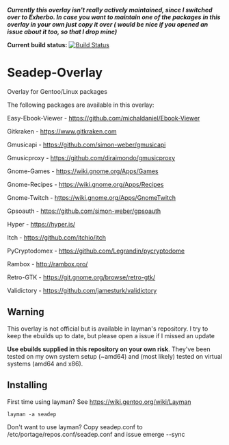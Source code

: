 ***Currently this overlay isn't really actively maintained, since I switched over to Exherbo. In case you want to maintain one of the packages in this overlay in your own just copy it over ( would be nice if you opened an issue about it too, so that I drop mine)***

**Current build status:** [![Build Status](https://travis-ci.org/Cogitri/gentoo-overlay-seadep.svg)](https://travis-ci.org/Cogitri/gentoo-overlay-seadep)

Seadep-Overlay
==============

Overlay for Gentoo/Linux packages

The following packages are available in this overlay:

Easy-Ebook-Viewer - https://github.com/michaldaniel/Ebook-Viewer

Gitkraken - https://www.gitkraken.com

Gmusicapi - https://github.com/simon-weber/gmusicapi

Gmusicproxy - https://github.com/diraimondo/gmusicproxy

Gnome-Games - https://wiki.gnome.org/Apps/Games

Gnome-Recipes - https://wiki.gnome.org/Apps/Recipes

Gnome-Twitch - https://wiki.gnome.org/Apps/GnomeTwitch

Gpsoauth - https://github.com/simon-weber/gpsoauth

Hyper - https://hyper.is/

Itch - https://github.com/itchio/itch

PyCryptodomex - https://github.com/Legrandin/pycryptodome

Rambox - http://rambox.pro/

Retro-GTK - https://git.gnome.org/browse/retro-gtk/

Validictory - https://github.com/jamesturk/validictory


## Warning
This overlay is not official but is available in layman's repository. I try to keep the ebuilds up to date, but please open a issue if I missed an update

**Use ebuilds supplied in this repository on your own risk**. They've been tested on my own system setup (~amd64) and (most likely) tested on virtual systems (amd64 and x86).

## Installing

First time using layman? See https://wiki.gentoo.org/wiki/Layman

    layman -a seadep

Don't want to use layman? Copy seadep.conf to /etc/portage/repos.conf/seadep.conf and issue emerge --sync

